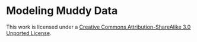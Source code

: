 # Modeling Muddy Data #

This work is licensed under a [Creative Commons Attribution-ShareAlike 3.0 Unported License](http://creativecommons.org/licenses/by-sa/3.0/).